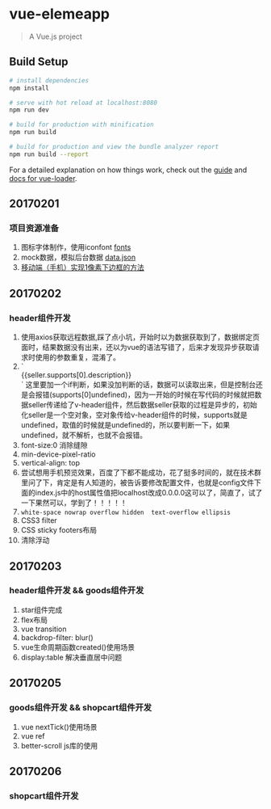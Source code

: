 # vue-elemeapp

> A Vue.js project

## Build Setup

``` bash
# install dependencies
npm install

# serve with hot reload at localhost:8080
npm run dev

# build for production with minification
npm run build

# build for production and view the bundle analyzer report
npm run build --report
```

For a detailed explanation on how things work, check out the [guide](http://vuejs-templates.github.io/webpack/) and [docs for vue-loader](http://vuejs.github.io/vue-loader).

## 20170201

### 项目资源准备
1. 图标字体制作，使用iconfont [fonts](https://github.com/DengSongsong/vue-elemeApp/tree/master/src/common/fonts)
2. mock数据，模拟后台数据 [data.json](https://github.com/DengSongsong/vue-elemeApp/blob/master/data.json)
3. [移动端（手机）实现1像素下边框的方法](https://segmentfault.com/a/1190000004538413)

## 20170202

### header组件开发
1. 使用axios获取远程数据,踩了点小坑，开始时以为数据获取到了，数据绑定页面时，结果数据没有出来，还以为vue的语法写错了，后来才发现异步获取请求时使用的参数重复，混淆了。
2. 
    `<div v-if="seller.supports" class="support">
        <span class="icon"></span>
        <span class="text">{{seller.supports[0].description}}</span>
    </div>
    `
    这里要加一个if判断，如果没加判断的话，数据可以读取出来，但是控制台还是会报错(supports[0]undefined)，因为一开始的时候在写代码的时候就把数据seller传递给了v-header组件，然后数据seller获取的过程是异步的，初始化seller是一个空对象，空对象传给v-header组件的时候，supports就是undefined，取值的时候就是undefined的，所以要判断一下，如果undefined，就不解析，也就不会报错。
3. font-size:0 消除缝隙
4. min-device-pixel-ratio
5. vertical-align: top
6. 尝试想用手机预览效果，百度了下都不能成功，花了挺多时间的，就在技术群里问了下，肯定是有人知道的，被告诉要修改配置文件，也就是config文件下面的index.js中的host属性值把localhost改成0.0.0.0这可以了，简直了，试了一下果然可以，学到了！！！！！
7.  `
        white-space nowrap
        overflow hidden 
        text-overflow ellipsis
    `
8. CSS3 filter
9. CSS sticky footers布局
10. 清除浮动

## 20170203

### header组件开发 && goods组件开发
1. star组件完成
2. flex布局
3. vue transition
4. backdrop-filter: blur()
5. vue生命周期函数created()使用场景
5. display:table 解决垂直居中问题

## 20170205
### goods组件开发 && shopcart组件开发
1. vue nextTick()使用场景
2. vue ref
3. better-scroll js库的使用

## 20170206
### shopcart组件开发